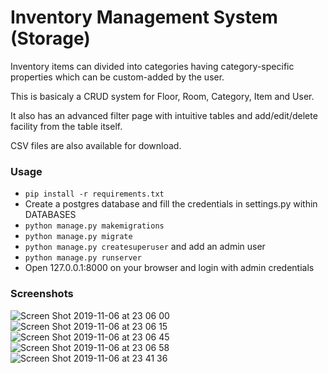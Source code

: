# Inventory Management System (Storage)

Inventory items can divided into categories having category-specific properties which can be custom-added by the user.

This is basicaly a CRUD system for Floor, Room, Category, Item and User.

It also has an advanced filter page with intuitive tables and add/edit/delete facility from the table itself.

CSV files are also available for download.

### Usage

- `pip install -r requirements.txt`
- Create a postgres database and fill the credentials in settings.py within DATABASES
- `python manage.py makemigrations`
- `python manage.py migrate`
- `python manage.py createsuperuser` and add an admin user
- `python manage.py runserver`
- Open 127.0.0.1:8000 on your browser and login with admin credentials

### Screenshots


![Screen Shot 2019-11-06 at 23 06 00](https://user-images.githubusercontent.com/43087414/68321668-3765ff00-00ea-11ea-9b3e-ef5942e9a050.png)
![Screen Shot 2019-11-06 at 23 06 15](https://user-images.githubusercontent.com/43087414/68321670-3765ff00-00ea-11ea-9403-7610b4a1ede0.png)
![Screen Shot 2019-11-06 at 23 06 45](https://user-images.githubusercontent.com/43087414/68321671-37fe9580-00ea-11ea-8147-af2730ae17c5.png)
![Screen Shot 2019-11-06 at 23 06 58](https://user-images.githubusercontent.com/43087414/68321672-37fe9580-00ea-11ea-8f17-bf866140a06b.png)
![Screen Shot 2019-11-06 at 23 41 36](https://user-images.githubusercontent.com/43087414/68324235-0fc56580-00ef-11ea-97e5-0fd8df4d2b70.png)


